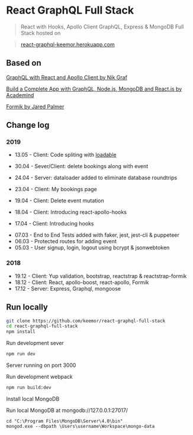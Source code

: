 # React GraphQL Full Stack

> React with Hooks, Apollo Client GraphQL, Express & MongoDB Full Stack hosted on

> [react-graphql-keemor.herokuapp.com](https://react-graphql-keemor.herokuapp.com/)

## Based on

[GraphQL with React and Apollo Client by Nik Graf](https://egghead.io/lessons/react-course-introduction-graphql-with-react-and-apollo-client)

[Build a Complete App with GraphQL, Node.js, MongoDB and React.js by Academind](https://www.youtube.com/watch?v=7giZGFDGnkc&list=PL55RiY5tL51rG1x02Yyj93iypUuHYXcB_)

[Formik by Jared Palmer](https://jaredpalmer.com/formik/docs/overview)

## Change log

### 2019

-   13.05 - Client: Code spliting with [loadable](https://reacttraining.com/react-router/web/guides/code-splitting)

-   30.04 - Sever/Client: delete bookings along with event
-   24.04 - Server: dataloader added to eliminate database roundtrips
-   23.04 - Client: My bookings page
-   19.04 - Client: Delete event mutation
-   18.04 - Client: Introducing react-apollo-hooks
-   17.04 - Client: Introducing hooks

*   07.03 - End to End Tests added with faker, jest, jest-cli & puppeteer
*   06.03 - Protected routes for adding event
*   05.03 - User signup, login, logout using bcrypt & jsonwebtoken

### 2018

-   19.12 - Client: Yup validation, bootstrap, reactstrap & reactstrap-formik
-   18.12 - Client: React, apollo-boost, react-apollo, Formik
-   17.12 - Server: Express, Graphql, mongoose

## Run locally

```sh
git clone https://github.com/keemor/react-graphql-full-stack
cd react-graphql-full-stack
npm install
```

Run development sever

```sh
npm run dev
```

Server running on port 3000

Run development webpack

```sh
npm run build:dev
```

Install local MongoDB

Run local MongoDB at mongodb://127.0.0.1:27017/

```
cd "C:\Program Files\MongoDB\Server\4.0\bin"
mongod.exe --dbpath \Users\username\Workspace\mongo-data
```
